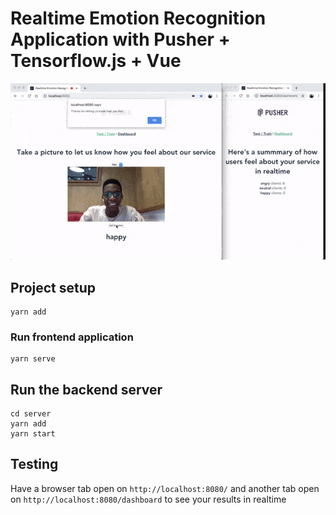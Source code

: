 # Realtime Emotion Recognition Application with Pusher + Tensorflow.js + Vue

![demo](./demo.gif)

## Project setup

```
yarn add
```

### Run frontend application

```
yarn serve
```

## Run the backend server

```
cd server
yarn add
yarn start
```

## Testing

Have a browser tab open on `http://localhost:8080/` and another tab open on `http://localhost:8080/dashboard` to see your results in realtime
